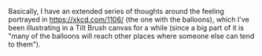 Basically, I have an extended series of thoughts around the feeling portrayed in https://xkcd.com/1106/ (the one with the balloons), which I've been illustrating in a Tilt Brush canvas for a while (since a big part of it is "many of the balloons will reach other places where someone else can tend to them").
